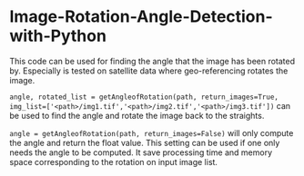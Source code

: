 # Image-Rotation-Angle-Detection-with-Python
This code can be used for finding the angle that the image has been rotated by. Especially is tested on satellite data where geo-referencing rotates the image.

`angle, rotated_list = getAngleofRotation(path, return_images=True, img_list=['<path>/img1.tif','<path>/img2.tif','<path>/img3.tif'])` can be used to find the angle and rotate the image back to the straights. <br>

`angle = getAngleofRotation(path, return_images=False)` will only compute the angle and return the float value. This setting can be used if one only needs the angle to be computed. It save processing time and memory space corresponding to the rotation on input image list.
